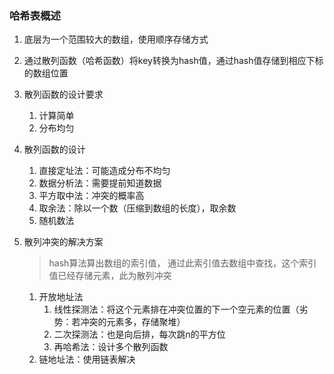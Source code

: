 ### 哈希表概述

1. 底层为一个范围较大的数组，使用顺序存储方式

2. 通过散列函数（哈希函数）将key转换为hash值，通过hash值存储到相应下标的数组位置

3. 散列函数的设计要求

   1. 计算简单
   2. 分布均匀

4. 散列函数的设计

   1. 直接定址法：可能造成分布不均匀
   2. 数据分析法：需要提前知道数据
   3. 平方取中法：冲突的概率高
   4. 取余法：除以一个数（压缩到数组的长度），取余数
   5. 随机数法

5. 散列冲突的解决方案

   > hash算法算出数组的索引值， 通过此索引值去数组中查找，这个索引值已经存储元素，此为散列冲突

   1. 开放地址法
      1. 线性探测法：将这个元素排在冲突位置的下一个空元素的位置（劣势：若冲突的元素多，存储聚堆）
      2. 二次探测法：也是向后排，每次跳n的平方位
      3. 再哈希法：设计多个散列函数
   2. 链地址法：使用链表解决

